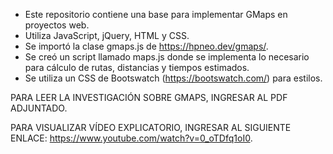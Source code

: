 - Este repositorio contiene una base para implementar GMaps en proyectos web.
- Utiliza JavaScript, jQuery, HTML y CSS.
- Se importó la clase gmaps.js de https://hpneo.dev/gmaps/.
- Se creó un script llamado maps.js donde se implementa lo necesario para cálculo de rutas, distancias y tiempos estimados.
- Se utiliza un CSS de Bootswatch (https://bootswatch.com/) para estilos.

PARA LEER LA INVESTIGACIÓN SOBRE GMAPS, INGRESAR AL PDF ADJUNTADO.

PARA VISUALIZAR VÍDEO EXPLICATORIO, INGRESAR AL SIGUIENTE ENLACE: https://www.youtube.com/watch?v=0_oTDfq1oI0.
